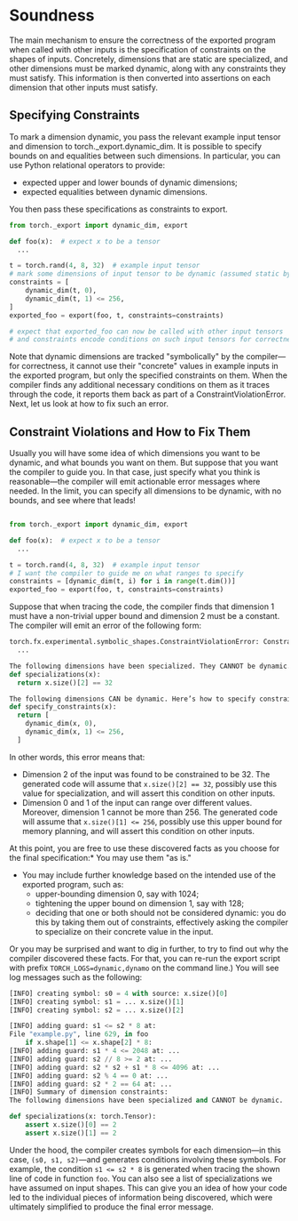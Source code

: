 # Soundness

The main mechanism to ensure the correctness of the exported program when called
with other inputs is the specification of constraints on the shapes of inputs.
Concretely, dimensions that are static are specialized, and other dimensions
must be marked dynamic, along with any constraints they must satisfy. This
information is then converted into assertions on each dimension that other
inputs must satisfy.

## Specifying Constraints
To mark a dimension dynamic, you pass the relevant example input tensor and
dimension to torch._export.dynamic_dim. It is possible to specify bounds on and
equalities between such dimensions. In particular, you can use Python relational
operators to provide:
- expected upper and lower bounds of dynamic dimensions;
- expected equalities between dynamic dimensions.

You then pass these specifications as constraints to export.
```python
from torch._export import dynamic_dim, export

def foo(x):  # expect x to be a tensor
  ...

t = torch.rand(4, 8, 32)  # example input tensor
# mark some dimensions of input tensor to be dynamic (assumed static by default)
constraints = [
    dynamic_dim(t, 0),
    dynamic_dim(t, 1) <= 256,
]
exported_foo = export(foo, t, constraints=constraints)

# expect that exported_foo can now be called with other input tensors
# and constraints encode conditions on such input tensors for correctness
```
Note that dynamic dimensions are tracked "symbolically" by the compiler—for
correctness, it cannot use their "concrete" values in example inputs in the
exported program, but only the specified constraints on them. When the compiler
finds any additional necessary conditions on them as it traces through the code,
it reports them back as part of a ConstraintViolationError. Next, let us look at
how to fix such an error.

## Constraint Violations and How to Fix Them
Usually you will have some idea of which dimensions you want to be dynamic, and
what bounds you want on them. But suppose that you want the compiler to guide
you. In that case, just specify what you think is reasonable—the compiler will
emit actionable error messages where needed. In the limit, you can specify all
dimensions to be dynamic, with no bounds, and see where that leads!
```python

from torch._export import dynamic_dim, export

def foo(x):  # expect x to be a tensor
  ...

t = torch.rand(4, 8, 32)  # example input tensor
# I want the compiler to guide me on what ranges to specify
constraints = [dynamic_dim(t, i) for i in range(t.dim())]
exported_foo = export(foo, t, constraints=constraints)
```
Suppose that when tracing the code, the compiler finds that dimension 1 must
have a non-trivial upper bound and dimension 2 must be a constant. The compiler
will emit an error of the following form:

```python
torch.fx.experimental.symbolic_shapes.ConstraintViolationError: Constraints violated!
  ...

The following dimensions have been specialized. They CANNOT be dynamic.
def specializations(x):
  return x.size()[2] == 32

The following dimensions CAN be dynamic. Here’s how to specify constraints on them:
def specify_constraints(x):
  return [
    dynamic_dim(x, 0),
    dynamic_dim(x, 1) <= 256,
  ]
```
In other words, this error means that:
- Dimension 2 of the input was found to be constrained to be 32. The generated code will assume that `x.size()[2] == 32`, possibly use this value for specialization, and will assert this condition on other inputs.
- Dimension 0 and 1 of the input can range over different values. Moreover, dimension 1 cannot be more than 256. The generated code will assume that `x.size()[1] <= 256`, possibly use this upper bound for memory planning, and will assert this condition on other inputs.

At this point, you are free to use these discovered facts as you choose for the
final specification:* You may use them "as is."
- You may include further knowledge based on the intended use of the exported program, such as:
   - upper-bounding dimension 0, say with 1024;
   - tightening the upper bound on dimension 1, say with 128;
   - deciding that one or both should not be considered dynamic: you do this by taking them out of constraints, effectively asking the compiler to specialize on their concrete value in the input.

Or you may be surprised and want to dig in further, to try to find out why the
compiler discovered these facts. For that, you can re-run the export script with
prefix `TORCH_LOGS=dynamic,dynamo` on the command line.) You will see log messages
such as the following:

```python
[INFO] creating symbol: s0 = 4 with source: x.size()[0]
[INFO] creating symbol: s1 = ... x.size()[1]
[INFO] creating symbol: s2 = ... x.size()[2]

[INFO] adding guard: s1 <= s2 * 8 at:
File "example.py", line 629, in foo
    if x.shape[1] <= x.shape[2] * 8:
[INFO] adding guard: s1 * 4 <= 2048 at: ...
[INFO] adding guard: s2 // 8 >= 2 at: ...
[INFO] adding guard: s2 * s2 + s1 * 8 <= 4096 at: ...
[INFO] adding guard: s2 % 4 == 0 at: ...
[INFO] adding guard: s2 * 2 == 64 at: ...
[INFO] Summary of dimension constraints:
The following dimensions have been specialized and CANNOT be dynamic.

def specializations(x: torch.Tensor):
    assert x.size()[0] == 2
    assert x.size()[1] == 2

```
Under the hood, the compiler creates symbols for each dimension—in this case,
`(s0, s1, s2)`—and generates conditions involving these symbols. For example, the
condition `s1 <= s2 * 8` is generated when tracing the shown line of code in
function `foo`. You can also see a list of specializations we have assumed on
input shapes. This can give you an idea of how your code led to the individual
pieces of information being discovered, which were ultimately simplified to
produce the final error message.
